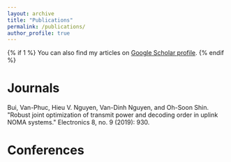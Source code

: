 ```yaml
---
layout: archive
title: "Publications"
permalink: /publications/
author_profile: true
---
```


{% if 1 %}
  You can also find my articles on <a href="{{https://scholar.google.com/citations?user=EwQEzCsAAAAJ&hl=en}}"> Google Scholar profile</a>.
{% endif %}

<!-- {% include base_path %}

{% for post in site.publications reversed %}
  {% include archive-single.html %}
{% endfor %} -->

# Journals

Bui, Van-Phuc, Hieu V. Nguyen, Van-Dinh Nguyen, and Oh-Soon Shin. "Robust joint optimization of transmit power and decoding order in uplink NOMA systems." Electronics 8, no. 9 (2019): 930.

# Conferences

